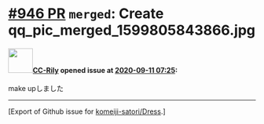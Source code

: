 # [\#946 PR](https://github.com/komeiji-satori/Dress/pull/946) `merged`: Create qq_pic_merged_1599805843866.jpg

#### <img src="https://avatars.githubusercontent.com/u/22996031?u=c8c2484513142b1110fd096c6f05d628ab47be35&v=4" width="50">[CC-Rily](https://github.com/CC-Rily) opened issue at [2020-09-11 07:25](https://github.com/komeiji-satori/Dress/pull/946):

make upしました




-------------------------------------------------------------------------------



[Export of Github issue for [komeiji-satori/Dress](https://github.com/komeiji-satori/Dress).]
